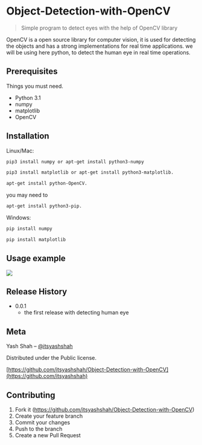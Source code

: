 # Object-Detection-with-OpenCV
> Simple program to detect eyes with the help of OpenCV library

OpenCV is a open source library for computer vision, it is used for detecting the objects and has a strong implementations for real time applications. we will be using here python, to detect the human eye in real time operations.


## Prerequisites

Things you must need.
- Python 3.1
- numpy
- matplotlib
- OpenCV

## Installation

Linux/Mac:

```sh
pip3 install numpy or apt-get install python3-numpy
```
```sh
pip3 install matplotlib or apt-get install python3-matplotlib.
```
```sh
apt-get install python-OpenCV.
```
you may need to 
```sh
apt-get install python3-pip.
```


Windows:

```sh
pip install numpy
```
```sh
pip install matplotlib
```

## Usage example

![](header.png)


## Release History

* 0.0.1
    * the first release with detecting human eye

## Meta

Yash Shah – [@itsyashshah](https://twitter.com/itsyashshah)  

Distributed under the Public license.

[https://github.com/itsyashshah/Object-Detection-with-OpenCV](https://github.com/itsyashshah)

## Contributing

1. Fork it (<https://github.com/itsyashshah/Object-Detection-with-OpenCV>)
2. Create your feature branch 
3. Commit your changes 
4. Push to the branch
5. Create a new Pull Request
